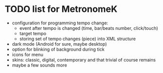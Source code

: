# TODO list for MetronomeK

 - configuration for programming tempo change:
   - event after tempo is changed (time, bar/beats number, click/touch)
   - target tempo
   - storing set of tempo changes (piece) into XML structure
 - dark mode (Android for sure, maybe desktop)
 - option for blinking of background during tick
 - icons for menu
 - skins: classic, digital, contemporary and that trivial of course remains
 - maybe a few sounds more
